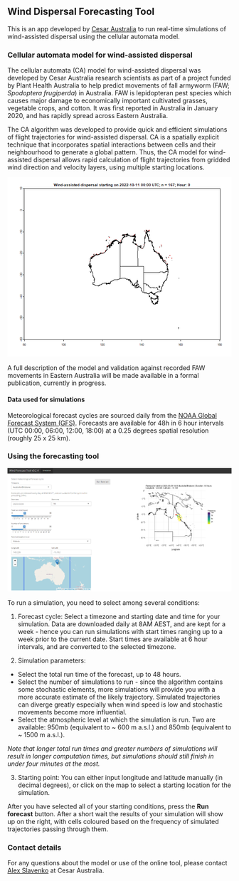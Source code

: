 ## Wind Dispersal Forecasting Tool

This is an app developed by [Cesar Australia](https://cesaraustralia.com/) to run real-time simulations of wind-assisted dispersal using the cellular automata model.

### Cellular automata model for wind-assisted dispersal

The cellular automata (CA) model for wind-assisted dispersal was developed by Cesar Australia research scientists as part of a project funded by Plant Health Australia to help predict movements of fall armyworm (FAW; *Spodoptera frugiperda*) in Australia. FAW is lepidopteran pest species which causes major damage to economically important cultivated grasses, vegetable crops, and cotton. It was first reported in Australia in January 2020, and has rapidly spread across Eastern Australia.

The CA algorithm was developed to provide quick and efficient simulations of flight trajectories for wind-assisted dispersal. CA is a spatially explicit technique that incorporates spatial interactions between cells and their neighbourhood to generate a global pattern. Thus, the CA model for wind-assisted dispersal allows rapid calculation of flight trajectories from gridded wind direction and velocity layers, using multiple starting locations.

![](CA_north.gif "Simulated trajectories from 167 starting points for 48h forecast in 1h intervals.")

A full description of the model and validation against recorded FAW movements in Eastern Australia will be made available in a formal publication, currently in progress.

#### Data used for simulations

Meteorological forecast cycles are sourced daily from the [NOAA Global Forecast System (GFS)](https://www.ncei.noaa.gov/products/weather-climate-models/global-forecast). Forecasts are available for 48h in 6 hour intervals (UTC 00:00, 06:00, 12:00, 18:00) at a 0.25 degrees spatial resolution (roughly 25 x 25 km).

### Using the forecasting tool

![](forecast_tool.png "Example of a simulation run using the online forecasting tool")

To run a simulation, you need to select among several conditions:

1. Forecast cycle: Select a timezone and starting date and time for your simulation. Data are downloaded daily at 8AM AEST, and are kept for a week - hence you can run simulations with start times ranging up to a week prior to the current date. Start times are available at 6 hour intervals, and are converted to the selected timezone.

2. Simulation parameters:
- Select the total run time of the forecast, up to 48 hours.
- Select the number of simulations to run - since the algorithm contains some stochastic elements, more simulations will provide you with a more accurate estimate of the likely trajectory. Simulated trajectories can diverge greatly especially when wind speed is low and stochastic movements become more influential.
- Select the atmospheric level at which the simulation is run. Two are available: 950mb (equivalent to ~ 600 m a.s.l.) and 850mb (equivalent to ~ 1500 m a.s.l.).

*Note that longer total run times and greater numbers of simulations will result in longer computation times, but simulations should still finish in under four minutes at the most.*

3. Starting point: You can either input longitude and latitude manually (in decimal degrees), or click on the map to select a starting location for the simulation.

After you have selected all of your starting conditions, press the **Run forecast** button. After a short wait the results of your simulation will show up on the right, with cells coloured based on the frequency of simulated trajectories passing through them.

### Contact details

For any questions about the model or use of the online tool, please contact [Alex Slavenko](mailto:aslavenko@cesaraustralia.com?subject=Wind%20Dispersal%20Forecasting%20Tool) at Cesar Australia.
